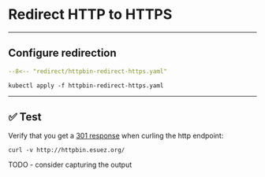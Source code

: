 # Redirect HTTP to HTTPS

---

## Configure redirection

```yaml linenums="1"
--8<-- "redirect/httpbin-redirect-https.yaml"
```

```shell
kubectl apply -f httpbin-redirect-https.yaml
```

---

## :white_check_mark: Test

Verify that you get a [301 response](https://developer.mozilla.org/en-US/docs/Web/HTTP/Status/301) when curling the http endpoint:

```shell
curl -v http://httpbin.esuez.org/
```

TODO - consider capturing the output
